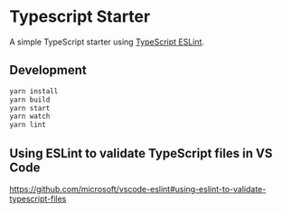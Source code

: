 # Typescript Starter

A simple TypeScript starter using [TypeScript ESLint](https://github.com/typescript-eslint/typescript-eslint).

## Development

```sh
yarn install
yarn build
yarn start
yarn watch
yarn lint
```

## Using ESLint to validate TypeScript files in VS Code

https://github.com/microsoft/vscode-eslint#using-eslint-to-validate-typescript-files 
